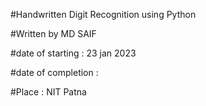 #Handwritten Digit Recognition using Python

#Written by MD SAIF

#date of starting : 23 jan 2023

#date of completion : 

#Place : NIT Patna
